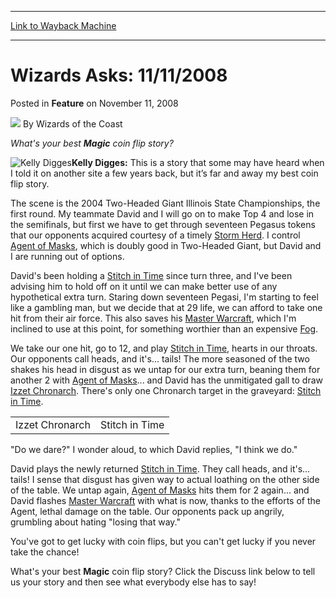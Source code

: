 
---
[Link to Wayback Machine](https://web.archive.org/web/20220125090842/https://magic.wizards.com/en/articles/archive/feature/wizards-asks-11112008-2008-11-11)

[_metadata_:wayback_url]:- "https://magic.wizards.com/en/articles/archive/feature/wizards-asks-11112008-2008-11-11"
[_metadata_:wayback_raw_url]:- "https://web.archive.org/web/20220125090842id_/https://magic.wizards.com/en/articles/archive/feature/wizards-asks-11112008-2008-11-11"
[_metadata_:wayback_capture_timestamp]:- "2022-01-25 09:08:42+00:00"
[_metadata_:description]:- "What's your best Magic coin flip story?Kelly Digges: This is a story that some may have heard when I told it on another site a few years back, but it’s far and away my best coin flip story.The scene is the 2004 Two-Headed Giant Illinois State Championships, the first round. My teammate David and I will go on to make Top 4 and lose in the semifinals, but first we have to get"
[_metadata_:generator]:- "Drupal 7 (http://drupal.org)"
---


Wizards Asks: 11/11/2008
========================



 Posted in **Feature**
 on November 11, 2008 






![](https://media.magic.wizards.com/styles/auth_small/public/images/person/wizards_author.jpg)
By Wizards of the Coast











*What's your best **Magic** coin flip story?*

![Kelly Digges](https://media.magic.wizards.com/image_legacy_migration/magic/images/mtgcom/authorpics/authorpic_kellydigges.jpg)**Kelly Digges:** This is a story that some may have heard when I told it on another site a few years back, but it’s far and away my best coin flip story.

The scene is the 2004 Two-Headed Giant Illinois State Championships, the first round. My teammate David and I will go on to make Top 4 and lose in the semifinals, but first we have to get through seventeen Pegasus tokens that our opponents acquired courtesy of a timely [Storm Herd](https://gatherer.wizards.com/Pages/Card/Details.aspx?name=Storm+Herd). I control [Agent of Masks](https://gatherer.wizards.com/Pages/Card/Details.aspx?name=Agent+of+Masks), which is doubly good in Two-Headed Giant, but David and I are running out of options. 

David's been holding a [Stitch in Time](https://gatherer.wizards.com/Pages/Card/Details.aspx?name=Stitch+in+Time) since turn three, and I've been advising him to hold off on it until we can make better use of any hypothetical extra turn. Staring down seventeen Pegasi, I'm starting to feel like a gambling man, but we decide that at 29 life, we can afford to take one hit from their air force. This also saves his [Master Warcraft](https://gatherer.wizards.com/Pages/Card/Details.aspx?name=Master+Warcraft), which I'm inclined to use at this point, for something worthier than an expensive [Fog](https://gatherer.wizards.com/Pages/Card/Details.aspx?name=Fog).

We take our one hit, go to 12, and play [Stitch in Time](https://gatherer.wizards.com/Pages/Card/Details.aspx?name=Stitch+in+Time), hearts in our throats. Our opponents call heads, and it's... tails! The more seasoned of the two shakes his head in disgust as we untap for our extra turn, beaning them for another 2 with [Agent of Masks](https://gatherer.wizards.com/Pages/Card/Details.aspx?name=Agent+of+Masks)... and David has the unmitigated gall to draw [Izzet Chronarch](https://gatherer.wizards.com/Pages/Card/Details.aspx?name=Izzet+Chronarch). There's only one Chronarch target in the graveyard: [Stitch in Time](https://gatherer.wizards.com/Pages/Card/Details.aspx?name=Stitch+in+Time).



|  |  |
| --- | --- |
| Izzet Chronarch | Stitch in Time |

"Do we dare?" I wonder aloud, to which David replies, "I think we do."

David plays the newly returned [Stitch in Time](https://gatherer.wizards.com/Pages/Card/Details.aspx?name=Stitch+in+Time). They call heads, and it's... tails! I sense that disgust has given way to actual loathing on the other side of the table. We untap again, [Agent of Masks](https://gatherer.wizards.com/Pages/Card/Details.aspx?name=Agent+of+Masks) hits them for 2 again... and David flashes [Master Warcraft](https://gatherer.wizards.com/Pages/Card/Details.aspx?name=Master+Warcraft) with what is now, thanks to the efforts of the Agent, lethal damage on the table. Our opponents pack up angrily, grumbling about hating "losing that way."

You've got to get lucky with coin flips, but you can't get lucky if you never take the chance!

What's your best **Magic** coin flip story? Click the Discuss link below to tell us your story and then see what everybody else has to say!








